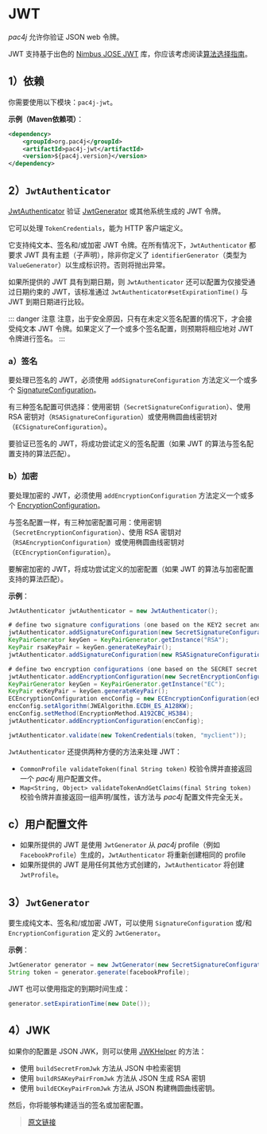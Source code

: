# JWT

*pac4j* 允许你验证 JSON web 令牌。

JWT 支持基于出色的 [Nimbus JOSE JWT](http://connect2id.com/products/nimbus-jose-jwt) 库，你应该考虑阅读[算法选择指南](http://connect2id.com/products/nimbus-jose-jwt/algorithm-selection-guide)。

## 1）依赖

你需要使用以下模块：`pac4j-jwt`。

**示例（Maven依赖项）**：

```xml
<dependency>
    <groupId>org.pac4j</groupId>
    <artifactId>pac4j-jwt</artifactId>
    <version>${pac4j.version}</version>
</dependency>
```

## 2）`JwtAuthenticator`

[JwtAuthenticator](https://github.com/pac4j/pac4j/blob/master/pac4j-jwt/src/main/java/org/pac4j/jwt/credentials/authenticator/JwtAuthenticator.java) 验证 [JwtGenerator](https://github.com/pac4j/pac4j/blob/master/pac4j-jwt/src/main/java/org/pac4j/jwt/profile/JwtGenerator.java) 或其他系统生成的 JWT 令牌。

它可以处理 `TokenCredentials`，能为 HTTP 客户端定义。

它支持纯文本、签名和/或加密 JWT 令牌。在所有情况下，`JwtAuthenticator` 都要求 JWT 具有主题（子声明），除非你定义了 `identifierGenerator`（类型为 `ValueGenerator`）以生成标识符。否则将抛出异常。

如果所提供的 JWT 具有到期日期，则 `JwtAuthenticator` 还可以配置为仅接受通过日期约束的 JWT，该标准通过 `JwtAuthenticator#setExpirationTime()` 与 JWT 到期日期进行比较。

::: danger 注意
注意，出于安全原因，只有在未定义签名配置的情况下，才会接受纯文本 JWT 令牌。如果定义了一个或多个签名配置，则预期将相应地对 JWT 令牌进行签名。
:::

### a）签名

要处理已签名的 JWT，必须使用 `addSignatureConfiguration` 方法定义一个或多个 [SignatureConfiguration](https://github.com/pac4j/pac4j/blob/master/pac4j-jwt/src/main/java/org/pac4j/jwt/config/signature/SignatureConfiguration.java)。

有三种签名配置可供选择：使用密钥（`SecretSignatureConfiguration`）、使用 RSA 密钥对（`RSASignatureConfiguration`）或使用椭圆曲线密钥对（`ECSignatureConfiguration`）。

要验证已签名的 JWT，将成功尝试定义的签名配置（如果 JWT 的算法与签名配置支持的算法匹配）。

### b）加密

要处理加密的 JWT，必须使用 `addEncryptionConfiguration` 方法定义一个或多个 [EncryptionConfiguration](https://github.com/pac4j/pac4j/blob/master/pac4j-jwt/src/main/java/org/pac4j/jwt/config/encryption/EncryptionConfiguration.java)。

与签名配置一样，有三种加密配置可用：使用密钥（`SecretEncryptionConfiguration`）、使用 RSA 密钥对（`RSAEncryptionConfiguration`）或使用椭圆曲线密钥对（`ECEncryptionConfiguration`）。

要解密加密的 JWT，将成功尝试定义的加密配置（如果 JWT 的算法与加密配置支持的算法匹配）。

**示例**：

```java
JwtAuthenticator jwtAuthenticator = new JwtAuthenticator();

# define two signature configurations (one based on the KEY2 secret and the other one based on a generated RSA key pair)
jwtAuthenticator.addSignatureConfiguration(new SecretSignatureConfiguration(KEY2));
KeyPairGenerator keyGen = KeyPairGenerator.getInstance("RSA");
KeyPair rsaKeyPair = keyGen.generateKeyPair();
jwtAuthenticator.addSignatureConfiguration(new RSASignatureConfiguration(rsaKeyPair));

# define two encryption configurations (one based on the SECRET secret and the other one based on a generated elliptic curve key pair)
jwtAuthenticator.addEncryptionConfiguration(new SecretEncryptionConfiguration(SECRET));
KeyPairGenerator keyGen = KeyPairGenerator.getInstance("EC");
KeyPair ecKeyPair = keyGen.generateKeyPair();
ECEncryptionConfiguration encConfig = new ECEncryptionConfiguration(ecKeyPair);
encConfig.setAlgorithm(JWEAlgorithm.ECDH_ES_A128KW);
encConfig.setMethod(EncryptionMethod.A192CBC_HS384);
jwtAuthenticator.addEncryptionConfiguration(encConfig);

jwtAuthenticator.validate(new TokenCredentials(token, "myclient"));
```

`JwtAuthenticator` 还提供两种方便的方法来处理 JWT：

- `CommonProfile validateToken(final String token)` 校验令牌并直接返回一个 *pac4j* 用户配置文件。
- `Map<String, Object> validateTokenAndGetClaims(final String token)` 校验令牌并直接返回一组声明/属性，该方法与 *pac4j* 配置文件完全无关。

## c）用户配置文件

- 如果所提供的 JWT 是使用 `JwtGenerator` 从 *pac4j* profile（例如 `FacebookProfile`）生成的，`JwtAuthenticator` 将重新创建相同的 profile
- 如果所提供的 JWT 是用任何其他方式创建的，`JwtAuthenticator` 将创建 `JwtProfile`。

## 3）`JwtGenerator`

要生成纯文本、签名和/或加密 JWT，可以使用 `SignatureConfiguration` 或/和 `EncryptionConfiguration` 定义的 `JwtGenerator`。

**示例**：

```java
JwtGenerator generator = new JwtGenerator(new SecretSignatureConfiguration(SECRET), new SecretEncryptionConfiguration(SECRET));
String token = generator.generate(facebookProfile);
```

JWT 也可以使用指定的到期时间生成：

```java
generator.setExpirationTime(new Date());
```

## 4）JWK

如果你的配置是 JSON JWK，则可以使用 [JWKHelper](https://github.com/pac4j/pac4j/tree/master/pac4j-jwt/src/main/java/org/pac4j/jwt/util/JWKHelper.java) 的方法：

- 使用 `buildSecretFromJwk` 方法从 JSON 中检索密钥
- 使用 `buildRSAKeyPairFromJwk` 方法从 JSON 生成 RSA 密钥
- 使用 `buildECKeyPairFromJwk` 方法从 JSON 构建椭圆曲线密钥。

然后，你将能够构建适当的签名或加密配置。

> [原文链接](https://www.pac4j.org/4.0.x/docs/authenticators/jwt.html)
